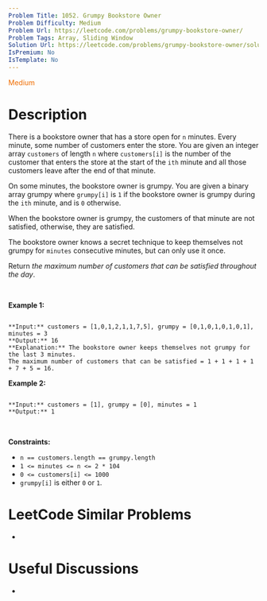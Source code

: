 ```yaml
---
Problem Title: 1052. Grumpy Bookstore Owner
Problem Difficulty: Medium
Problem Url: https://leetcode.com/problems/grumpy-bookstore-owner/
Problem Tags: Array, Sliding Window
Solution Url: https://leetcode.com/problems/grumpy-bookstore-owner/solution/
IsPremium: No
IsTemplate: No
---
```


<span style="color: rgb(239, 108, 0);">Medium</span>

# Description

There is a bookstore owner that has a store open for `n` minutes. Every minute, some number of customers enter the store. You are given an integer array `customers` of length `n` where `customers[i]` is the number of the customer that enters the store at the start of the `ith` minute and all those customers leave after the end of that minute.


On some minutes, the bookstore owner is grumpy. You are given a binary array grumpy where `grumpy[i]` is `1` if the bookstore owner is grumpy during the `ith` minute, and is `0` otherwise.


When the bookstore owner is grumpy, the customers of that minute are not satisfied, otherwise, they are satisfied.


The bookstore owner knows a secret technique to keep themselves not grumpy for `minutes` consecutive minutes, but can only use it once.


Return *the maximum number of customers that can be satisfied throughout the day*.


 


**Example 1:**



```

**Input:** customers = [1,0,1,2,1,1,7,5], grumpy = [0,1,0,1,0,1,0,1], minutes = 3
**Output:** 16
**Explanation:** The bookstore owner keeps themselves not grumpy for the last 3 minutes. 
The maximum number of customers that can be satisfied = 1 + 1 + 1 + 1 + 7 + 5 = 16.

```

**Example 2:**



```

**Input:** customers = [1], grumpy = [0], minutes = 1
**Output:** 1

```

 


**Constraints:**


* `n == customers.length == grumpy.length`
* `1 <= minutes <= n <= 2 * 104`
* `0 <= customers[i] <= 1000`
* `grumpy[i]` is either `0` or `1`.




# LeetCode Similar Problems

- []()

# Useful Discussions

- []()
